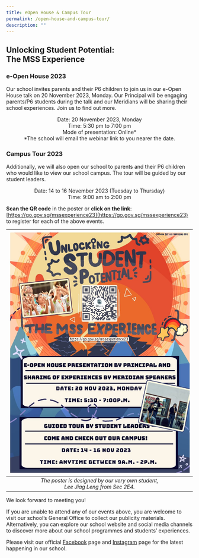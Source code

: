 ```yaml
---
title: eOpen House & Campus Tour
permalink: /open-house-and-campus-tour/
description: ""
---
```

## Unlocking Student Potential: <br>The MSS Experience

### e-Open House 2023

Our school invites parents and their P6 children to join us in our e-Open House talk on 20 November 2023, Monday. Our Principal will be engaging parents/P6 students during the talk and our Meridians will be sharing their school experiences. Join us to find out more. 

<p align="center">Date: 20 November 2023, Monday
<br> Time: 5:30 pm to 7:00 pm
<br>Mode of presentation: Online*
<br> *The school will email the webinar link to you nearer the date. </p>

### Campus Tour 2023

Additionally, we will also open our school to parents and their P6 children who would like to view our school campus. The tour will be guided by our student leaders. 

<p align="center"> Date: 14 to 16 November 2023 (Tuesday to Thursday)
<br> Time: 9:00 am to 2:00 pm </p>

**Scan the QR code** in the poster or **click on the link**: [https://go.gov.sg/mssexperience23](https://go.gov.sg/mssexperience23) to register for each of the above events.

|![](/images/Homepage%20and%20Logos/open%20house%20poster.jpg)|
|:---:|
| *The poster is designed by our very own student, <br>Lee Jiag Leng from Sec 2E4.* |

We look forward to meeting you!

If you are unable to attend any of our events above, you are welcome to visit our school’s General Office to collect our publicity materials. Alternatively, you can explore our school website and social media channels to discover more about our school programmes and students’ experiences. 

Please visit our official [Facebook](https://www.facebook.com/meridiansec/) page and [Instagram](https://www.instagram.com/meridian_sec/) page for the latest happening in our school.